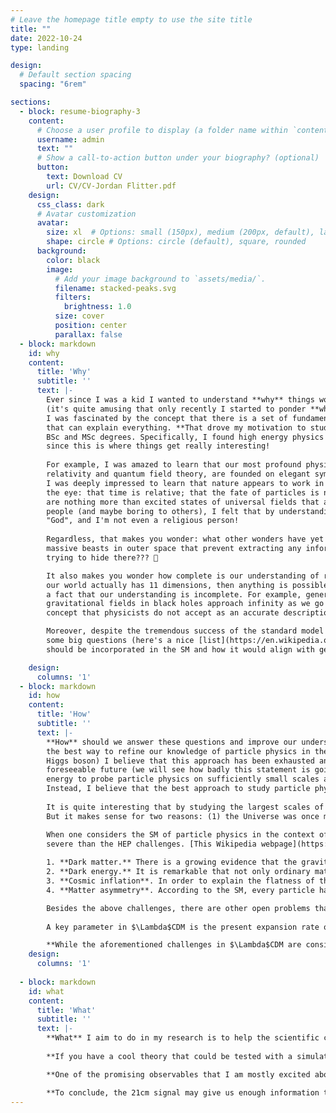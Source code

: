 ```yaml
---
# Leave the homepage title empty to use the site title
title: ""
date: 2022-10-24
type: landing

design:
  # Default section spacing
  spacing: "6rem"

sections:
  - block: resume-biography-3
    content:
      # Choose a user profile to display (a folder name within `content/authors/`)
      username: admin
      text: ""
      # Show a call-to-action button under your biography? (optional)
      button:
        text: Download CV
        url: CV/CV-Jordan Flitter.pdf
    design:
      css_class: dark
      # Avatar customization
      avatar:
        size: xl  # Options: small (150px), medium (200px, default), large (320px), xl (400px), xxl (500px)
        shape: circle # Options: circle (default), square, rounded
      background:
        color: black
        image:
          # Add your image background to `assets/media/`.
          filename: stacked-peaks.svg
          filters:
            brightness: 1.0
          size: cover
          position: center
          parallax: false
  - block: markdown
    id: why
    content:
      title: 'Why'
      subtitle: ''
      text: |-
        Ever since I was a kid I wanted to understand **why** things work the way they work
        (it's quite amusing that only recently I started to ponder **why** I have this obsession).
        I was fascinated by the concept that there is a set of fundamental laws and building blocks
        that can explain everything. **That drove my motivation to study particle physics** during my
        BSc and MSc degrees. Specifically, I found high energy physics (HEP) to be most appealing,
        since this is where things get really interesting!
        
        For example, I was amazed to learn that our most profound physical theories, general
        relativity and quantum field theory, are founded on elegant symmetry arguments. Even more so,
        I was deeply impressed to learn that nature appears to work in more mysterious ways than meets
        the eye: that time is relative; that the fate of particles is not deterministic; that particles
        are nothing more than excited states of universal fields that all of us share. While these ideas seem trivial to some
        people (and maybe boring to others), I felt that by understanding them better I get closer to 
        "God", and I'm not even a religious person!
        
        Regardless, that makes you wonder: what other wonders have yet to be discovered? There are, for example,
        massive beasts in outer space that prevent extracting any information from their interior. What are they
        trying to hide there??? 🧐

        It also makes you wonder how complete is our understanding of reality. I mean, if string theory says that
        our world actually has 11 dimensions, then anything is possible, right? It is interesting that we know for
        a fact that our understanding is incomplete. For example, general relativity predicts that the density and
        gravitational fields in black holes approach infinity as we go towards their center, which is a mathematical 
        concept that physicists do not accept as an accurate description of nature.

        Moreover, despite the tremendous success of the standard model (SM) of particle physics, it still cannot answer
        some big questions (here's a nice [list](https://en.wikipedia.org/wiki/List_of_unsolved_problems_in_physics#High-energy/particle_physics) from Wikipedia that summarizes them). Perhaps the biggest one is how the force of gravity 
        should be incorporated in the SM and how it would align with general relativity. This is considered by many as the holy grail of theoretical physics.

    design:
      columns: '1'
  - block: markdown
    id: how
    content:
      title: 'How'
      subtitle: ''
      text: |-
        **How** should we answer these questions and improve our understanding of reality? While accelerators/colliders have been 
        the best way to refine our knowledge of particle physics in the 20th century (up to 2012 with the discovery of the 
        Higgs boson) I believe that this approach has been exhausted and we should not expect to get new exciting discoveries in the 
        foreseeable future (we will see how badly this statement is going to age...). I simply do not believe that we will gain enough
        energy to probe particle physics on sufficiently small scales and discover new physics (again, this statement might age badly).
        Instead, I believe that the best approach to study particle physics is to study the Universe as a whole --- **cosmology**.
        
        It is quite interesting that by studying the largest scales of the Universe we could learn more about its smallest scales.
        But it makes sense for two reasons: (1) the Universe was once much smaller and much more energetic, when particle physics had a more crucial role in shaping its state, and (2) any variation in the nature of particle physics on the smallest scale has the potential to leave an imprint on the largest scales, simply because there are more particles on the largest scales! I actually love it that in my work I get to ponder about both the largest and smallest scales of the Universe, while living my life within the human scale (which is a good medium scale: the size of the observable Universe is about $10^{27}$ meters while Planck scale is about $10^{-35}$ meters).

        When one considers the SM of particle physics in the context of cosmology, one finds many challenges to the model, even more 
        severe than the HEP challenges. [This Wikipedia webpage](https://en.wikipedia.org/wiki/List_of_unsolved_problems_in_physics#Cosmology_and_general_relativity) summarizes the challenges in the standard model of cosmology (known as $\Lambda$CDM) but I outline those that have to do with open particle physics problems:
        
        1. **Dark matter.** There is a growing evidence that the gravitational fields in the Universe on its largest scales are dominated by a type of matter that cannot be seen nor be touched as it is speculated to not interact directly with electromagnetic radiation. **Many observations suggest that this invisible matter, named **dark matter** for obvious reasons, is five times more abundant than ordinary matter**, the latter is basically all the stuff that we interact with in our daily lives. This is mindblowing; just imagine that all the particles that assemble the world we see and touch, are completely outnumbered by this mysterious dark matter. And yet, all the particles from the SM have been ruled out as being possible candidates to dark matter. The only thing that we know (or we think we know) about dark matter is that it behaves like matter (in the sense that it interacts gravitationaly with itself and with ordinary matter) and that it is dark. That's it!
        2. **Dark energy.** It is remarkable that not only ordinary matter is much less abundant compared to dark matter, but both kinds of matter do not form the main contribution to the energy of our Universe. According to $\Lambda$CDM, roughly 5% of the energy budget of the present Universe is in the form of ordinary matter and 25% in the form of dark matter. **The remaining 70% come from dark energy which causes the expansion of the Universe to be accelerated**. If at least we know that dark matter is a form of matter, we have no idea what is the physical mechanism behind dark energy. In $\Lambda$CDM, dark energy is associated with the energy density of the vacuum. Yet, we know that dark energy cannot fully be described by the energy of the vacuum; comparison between the inferred value from consistent observations of dark energy with the value predicted by quantum field theory suggests that there is a discrepancy between the two values of order $10^{120}$! Understanding better the nature of dark energy is therefore one of the most urgent challenges in modern theoretical physics.
        3. **Cosmic inflation**. In order to explain the flatness of the Universe and its homogeneity on its largest scales (as well as the inexistence of magnetic monopoles) it is believed within the $\Lambda$CDM paradigm that the Universe went a phase of inflation prior to the hot Big Bang (the moment in which the SM particles were "created"). **During the inflationary epoch, the Universe expanded in an exponential rate, thereby increasing its size and lowering its temperature by orders of magnitude within a fraction of a second**. While the theory of cosmic inflation successfully solves the flatness and horizon problems, we do not have a smoking gun proof that cosmic inflation truly happened. Moreover, the exact physical mechanism that generated inflation is still not fully understood, including the "inflaton" fields that drove the inflationary expansion. In the simplest model of inflation, there is only one inflaton field that resulted in adiabatic Gaussian initial conditions for the hot Big Bang. These kinds of initial conditions agree well with observations, but different models of inflation (that predict different initial conditions) have not been ruled out yet. As in the case of dark matter and dark energy, the SM does not provide an explanation to the physics of inflation (even more so, it is inflation and the subsequent epoch of reheating that is believed to determine the SM physics).
        4. **Matter asymmetry**. According to the SM, every particle has its own dual antiparticle which is a flipped version of the particle, with reversed charge and parity (or equivalently, the antiparticle can be thought of as a particle going backwards in time, due to CPT symmetry). Some particles, like the photon, are their own antiparticle. Others, like the electron and the proton, are not their counterpart antiparticles (since they are electrically charged), called positron and anti-proton, respectively. Theoretically, just like protons and electrons are allowed by the SM to form atoms, or matter, anti-proton and positrons are allowed to form antimatter. According to the SM, there is no reason to believe that our Universe will favor more matter particles over antimatter particles, since the two kinds of particles are completely symmetrical in the equations. Yet, observations suggest just that the Universe has much more matter than antimatter; **for every one antimatter particle there are about one billion matter particles!** This matter asymmetry implies that either matter and antimatter were created unequally during the Big Bang, or alternatively that they were created in nearly equal amounts and some process led to this asymmetry later on. While the SM does contain the fundamental ingredients to generate some matter asymmetry, the resulting asymmetry is far too small to be consistent with observations.

        Besides the above challenges, there are other open problems that $\Lambda$CDM is facing, that will may or may not involve modifications in the SM of particle physics. Below I outline the main one.
        
        A key parameter in $\Lambda$CDM is the present expansion rate of the Universe, known as the Hubble constant. This quantity can be directly measured locally, by measuring the recession velocity of distant galaxies as a function of their distance from us --- the slope of this curve is the Hubble constant. Alternatively, measurements of the anisotropies in the cosmic microwave background (CMB), a radiation that originated not long after the Big-Bang, can give us some clue on the Hubble constant. The best fit to the CMB anisotropies power spectra, under the assumption of $\Lambda$CDM, yields a Hubble constant that is different from the direct measurement by a statistically significant amount. Not only has this discrepancy repeated itself in different measurements that have been carried over the last decades, but it has also been growing! **This discrepancy between "late-Universe" and "early-Universe" measurements of the Hubble constant is known as the Hubble tension** (some people may even call it the Hubble crisis). One possible explanation for the Hubble tension is that perhaps our observations (from either late-Universe or early-Universe measurements, or both) suffer from an unknown systematic error that affects the inferred Hubble constant. However, for this explanation to hold, it requires the systematic error to be present in many different instruments that have been used for observations. Another explanation suggests that both measurements of the Hubble constant from late-Universe and early-Universe observations are correct, and the discrepancy between the inferred values is a sign that $\Lambda$CDM has to be modified in order to explain the two different Hubble constants. Some models that go beyond $\Lambda$CDM have been proposed over the years in an attempt to solve the Hubble tension, however none of them has been compelling enough to become the new consensus.

        **While the aforementioned challenges in $\Lambda$CDM are considered as problems in the model, they should be viewed as opportunities** since they provide a window to new physics that otherwise would be inaccessible by any laboratory-based experiment.
    design:
      columns: '1'
  
  - block: markdown
    id: what
    content:
      title: 'What'
      subtitle: ''
      text: |-
        **What** I aim to do in my research is to help the scientific community understand better how to answer the above big questions. I do not necessarily aspire to invent a new theory that would explain the origins of dark matter, dark energy, cosmic inflation or the Hubble tension. Instead, my goals are much more modest. I am more interested in studying how different theories beyond the standard model modify cosmological observables, and how much information we can extract from these theories once they are confronted with data from observations. I try to be as agnostic as possible for each theory I study: I am not looking for confirming/ruling out any particular theory - I am simply looking for the information encoded in theories!
        
        **If you have a cool theory that could be tested with a simulation of any observable - let me know!** I specifically enjoy modifying the differential equations in simulators or their initial conditions, in my opinion that is the best way to study and understand better the physics behind the observable.

        **One of the promising observables that I am mostly excited about is the 21cm signal**. This signal is sourced from hyperfine transitions in hydrogen atoms that release photons of 21cm wavelength. Once these photons reach Earth their wavelength has been stretched due to the expansion of the Universe, which enables in theory the construction of 3D topological maps of a physical quantity known as the brightness temperature (provided that foregrounds and instrumental noise do not spoil the pure cosmological signal too much). The potential in the 21cm signal is due to our knowledge that the intergalactic medium (IGM) is full of hydrogen: more than 90% of the ordinary matter in the Universe is hydrogen. So there are A LOT of hydrogen atoms that can serve as potential sources of 21cm emission. But more importantly, the 21cm signal can give us information on a huge uncharted region of the Universe, where no other observable can come from. For example, a worldwide effort is being invested by various collaborations to measure the 21cm signal from the **cosmic dawn** --- the epoch in which the first stars and galaxies were formed. As exciting as it sounds, the 21cm signal has even the potential to shed light on the preceding epoch to cosmic dawn --- **the dark ages**. This epoch earned its name because there were no luminous sources at the time and the Universe was practically dark. Still, hydrogen atoms existed during the dark ages, thereby the 21cm signal is the only observable that can teach us something about the physics of the Universe during that epoch.

        **To conclude, the 21cm signal may give us enough information to help answer better the above profound questions.** The signal is very sensitive to the physics of the assumed dark matter, not only because the first galaxies formed inside "halos" of dark matter, but also because any non-gravitational interaction between dark matter and ordinary matter can alter the thermal and ionization histories of the IGM, which directly affect the 21cm signal. In addition, any deviations in the initial conditions (due to different inflationary models) would also show its signature on the 21cm signal. And finally, since the 21cm signal is sourced from uncharted regions in our Universe, it could provide a "medium-Universe" measurement of the Hubble constant and therefore improve our understanding of the origin of the Hubble tension. All these reasons motivate me to focus my research on the 21cm signal.
---
```

